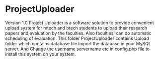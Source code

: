 ProjectUploader
===============

Version 1.0
Project Uploader is a software solution to provide convenient upload system for mtech and btech students
to upload their research papers and evaluation by the faculties. Also faculties' can do automatic scheduling of evaluation.
This folder ProjectUploader contains Upload folder which contains database file.Import the database in your MySQL server.
And Change the username servername etc in config.php file to install this system on your system. 

